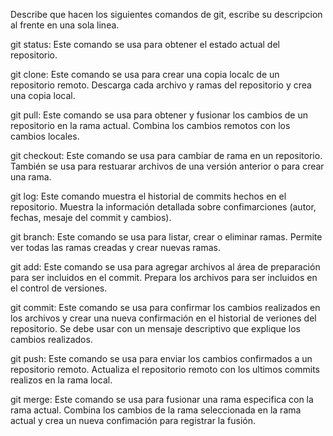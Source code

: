 Describe que hacen los siguientes comandos de git, escribe su descripcion al frente en una sola linea.

git status: Este comando se usa para obtener el estado actual del repositorio.

git clone: Este comando se usa para crear una copia localc de un repositorio remoto. 
Descarga cada archivo y ramas del repositorio y crea una copia local.

git pull: Este comando se usa para obtener y fusionar los cambios de un repositorio en
la rama actual. Combina los cambios remotos con los cambios locales. 

git checkout: Este comando se usa para cambiar de rama en un repositorio. También se usa
para restuarar archivos de una versión anterior o para crear una rama. 

git log: Este comando muestra el historial de commits hechos en el repositorio. Muestra la
información detallada sobre confimarciones (autor, fechas, mesaje del commit y cambios).

git branch: Este comando se usa para listar, crear o eliminar ramas. Permite ver todas las
ramas creadas y crear nuevas ramas. 

git add: Este comando se usa para agregar archivos al área de preparación para ser incluidos en 
el commit. Prepara los archivos para ser incluidos en el control de versiones. 

git commit: Este comando se usa para confirmar los cambios realizados en los archivos y crear
una nueva confirmación en el historial de veriones del repositorio. Se debe usar con un 
mensaje descriptivo que explique los cambios realizados. 

git push: Este comando se usa para enviar los cambios confirmados a un repositorio remoto. Actualiza
el repositorio remoto con los ultimos commits realizos en la rama local. 

git merge: Este comando se usa para fusionar una rama especifica con la rama actual. Combina 
los cambios de la rama seleccionada en la rama actual y crea un nueva confimación para
registrar la fusión. 
